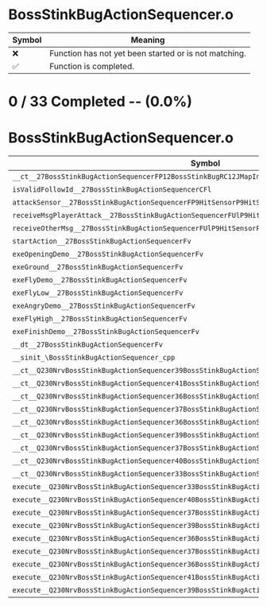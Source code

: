 # BossStinkBugActionSequencer.o
| Symbol | Meaning 
| ------------- | ------------- 
| :x: | Function has not yet been started or is not matching. 
| :white_check_mark: | Function is completed. 


# 0 / 33 Completed -- (0.0%)
# BossStinkBugActionSequencer.o
| Symbol | Decompiled? |
| ------------- | ------------- |
| `__ct__27BossStinkBugActionSequencerFP12BossStinkBugRC12JMapInfoIter` | :x: |
| `isValidFollowId__27BossStinkBugActionSequencerCFl` | :x: |
| `attackSensor__27BossStinkBugActionSequencerFP9HitSensorP9HitSensor` | :x: |
| `receiveMsgPlayerAttack__27BossStinkBugActionSequencerFUlP9HitSensorP9HitSensor` | :x: |
| `receiveOtherMsg__27BossStinkBugActionSequencerFUlP9HitSensorP9HitSensor` | :x: |
| `startAction__27BossStinkBugActionSequencerFv` | :x: |
| `exeOpeningDemo__27BossStinkBugActionSequencerFv` | :x: |
| `exeGround__27BossStinkBugActionSequencerFv` | :x: |
| `exeFlyDemo__27BossStinkBugActionSequencerFv` | :x: |
| `exeFlyLow__27BossStinkBugActionSequencerFv` | :x: |
| `exeAngryDemo__27BossStinkBugActionSequencerFv` | :x: |
| `exeFlyHigh__27BossStinkBugActionSequencerFv` | :x: |
| `exeFinishDemo__27BossStinkBugActionSequencerFv` | :x: |
| `__dt__27BossStinkBugActionSequencerFv` | :x: |
| `__sinit_\BossStinkBugActionSequencer_cpp` | :x: |
| `__ct__Q230NrvBossStinkBugActionSequencer39BossStinkBugActionSequencerNrvWaitStartFv` | :x: |
| `__ct__Q230NrvBossStinkBugActionSequencer41BossStinkBugActionSequencerNrvOpeningDemoFv` | :x: |
| `__ct__Q230NrvBossStinkBugActionSequencer36BossStinkBugActionSequencerNrvGroundFv` | :x: |
| `__ct__Q230NrvBossStinkBugActionSequencer37BossStinkBugActionSequencerNrvFlyDemoFv` | :x: |
| `__ct__Q230NrvBossStinkBugActionSequencer36BossStinkBugActionSequencerNrvFlyLowFv` | :x: |
| `__ct__Q230NrvBossStinkBugActionSequencer39BossStinkBugActionSequencerNrvAngryDemoFv` | :x: |
| `__ct__Q230NrvBossStinkBugActionSequencer37BossStinkBugActionSequencerNrvFlyHighFv` | :x: |
| `__ct__Q230NrvBossStinkBugActionSequencer40BossStinkBugActionSequencerNrvFinishDemoFv` | :x: |
| `__ct__Q230NrvBossStinkBugActionSequencer33BossStinkBugActionSequencerNrvEndFv` | :x: |
| `execute__Q230NrvBossStinkBugActionSequencer33BossStinkBugActionSequencerNrvEndCFP5Spine` | :x: |
| `execute__Q230NrvBossStinkBugActionSequencer40BossStinkBugActionSequencerNrvFinishDemoCFP5Spine` | :x: |
| `execute__Q230NrvBossStinkBugActionSequencer37BossStinkBugActionSequencerNrvFlyHighCFP5Spine` | :x: |
| `execute__Q230NrvBossStinkBugActionSequencer39BossStinkBugActionSequencerNrvAngryDemoCFP5Spine` | :x: |
| `execute__Q230NrvBossStinkBugActionSequencer36BossStinkBugActionSequencerNrvFlyLowCFP5Spine` | :x: |
| `execute__Q230NrvBossStinkBugActionSequencer37BossStinkBugActionSequencerNrvFlyDemoCFP5Spine` | :x: |
| `execute__Q230NrvBossStinkBugActionSequencer36BossStinkBugActionSequencerNrvGroundCFP5Spine` | :x: |
| `execute__Q230NrvBossStinkBugActionSequencer41BossStinkBugActionSequencerNrvOpeningDemoCFP5Spine` | :x: |
| `execute__Q230NrvBossStinkBugActionSequencer39BossStinkBugActionSequencerNrvWaitStartCFP5Spine` | :x: |
